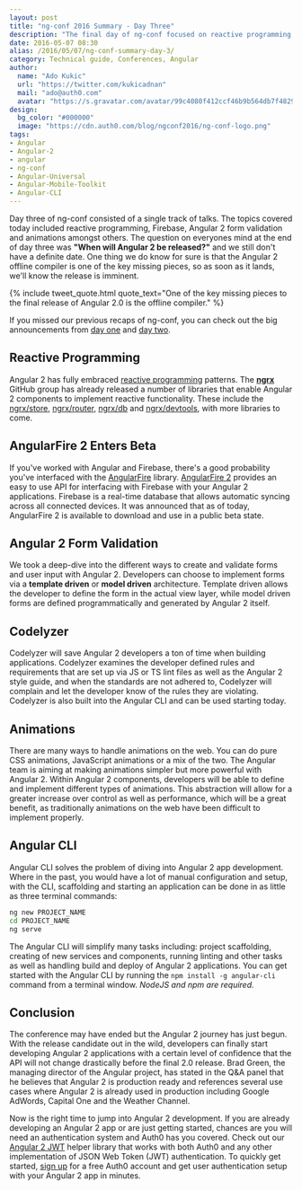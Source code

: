 ```yaml
---
layout: post
title: "ng-conf 2016 Summary - Day Three"
description: "The final day of ng-conf focused on reactive programming, Firebase and much more. Check out our summary of ng-conf day three. "
date: 2016-05-07 08:30
alias: /2016/05/07/ng-conf-summary-day-3/
category: Technical guide, Conferences, Angular
author: 
  name: "Ado Kukic"
  url: "https://twitter.com/kukicadnan"
  mail: "ado@auth0.com"
  avatar: "https://s.gravatar.com/avatar/99c4080f412ccf46b9b564db7f482907?s=200"
design: 
  bg_color: "#000000"
  image: "https://cdn.auth0.com/blog/ngconf2016/ng-conf-logo.png"
tags: 
- Angular
- Angular-2
- angular
- ng-conf
- Angular-Universal
- Angular-Mobile-Toolkit
- Angular-CLI
---
```


Day three of ng-conf consisted of a single track of talks. The topics covered today included reactive programming, Firebase, Angular 2 form validation and animations amongst others. The question on everyones mind at the end of day three was **"When will Angular 2 be released?"** and we still don't have a definite date. One thing we do know for sure is that the Angular 2 offline compiler is one of the key missing pieces, so as soon as it lands, we'll know the release is imminent.

{% include tweet_quote.html quote_text="One of the key missing pieces to the final release of Angular 2.0 is the offline compiler." %}

If you missed our previous recaps of ng-conf, you can check out the big announcements from [day one](https://auth0.com/blog/2016/05/05/ng-conf-summary-day-1/) and [day two](https://auth0.com/blog/2016/05/06/ng-conf-summary-day-2/).

## Reactive Programming

Angular 2 has fully embraced [reactive programming](https://en.wikipedia.org/wiki/Reactive_programming) patterns. The [**ngrx**](https://github.com/ngrx) GitHub group has already released a number of libraries that enable Angular 2 components to implement reactive functionality. These include the [ngrx/store](https://github.com/ngrx/store), [ngrx/router](https://github.com/ngrx/router), [ngrx/db](https://github.com/ngrx/db) and [ngrx/devtools](https://github.com/ngrx/devtools), with more libraries to come.

## AngularFire 2 Enters Beta

If you've worked with Angular and Firebase, there's a good probability you've interfaced with the [AngularFire](https://www.firebase.com/docs/web/libraries/angular/) library. [AngularFire 2](https://github.com/angular/angularfire2) provides an easy to use API for interfacing with Firebase with your Angular 2 applications. Firebase is a real-time database that allows automatic syncing across all connected devices. It was announced that as of today, AngularFire 2 is available to download and use in a public beta state.

## Angular 2 Form Validation

We took a deep-dive into the different ways to create and validate forms and user input with Angular 2. Developers can choose to implement forms via a **template driven** or **model driven** architecture. Template driven allows the developer to define the form in the actual view layer, while model driven forms are defined programmatically and generated by Angular 2 itself.

## Codelyzer

Codelyzer will save Angular 2 developers a ton of time when building applications. Codelyzer examines the developer defined rules and requirements that are set up via JS or TS lint files as well as the Angular 2 style guide, and when the standards are not adhered to, Codelyzer will complain and let the developer know of the rules they are violating. Codelyzer is also built into the Angular CLI and can be used starting today.

## Animations

There are many ways to handle animations on the web. You can do pure CSS animations, JavaScript animations or a mix of the two. The Angular team is aiming at making animations simpler but more powerful with Angular 2. Within Angular 2 components, developers will be able to define and implement different types of animations. This abstraction will allow for a greater increase over control as well as performance, which will be a great benefit, as traditionally animations on the web have been difficult to implement properly.

## Angular CLI

Angular CLI solves the problem of diving into Angular 2 app development. Where in the past, you would have a lot of manual configuration and setup, with the CLI, scaffolding and starting an application can be done in as little as three terminal commands:

```bash
ng new PROJECT_NAME
cd PROJECT_NAME
ng serve
```

The Angular CLI will simplify many tasks including: project scaffolding, creating of new services and components, running linting and other tasks as well as handling build and deploy of Angular 2 applications. You can get started with the Angular CLI by running the `npm install -g angular-cli` command from a terminal window. *NodeJS and npm are required.*

## Conclusion

The conference may have ended but the Angular 2 journey has just begun. With the release candidate out in the wild, developers can finally start developing Angular 2 applications with a certain level of confidence that the API will not change drastically before the final 2.0 release. Brad Green, the managing director of the Angular project, has stated in the Q&A panel that he believes that Angular 2 is production ready and references several use cases where Angular 2 is already used in production including Google AdWords, Capital One and the Weather Channel.

Now is the right time to jump into Angular 2 development. If you are already developing an Angular 2 app or are just getting started, chances are you will need an authentication system and Auth0 has you covered. Check out our [Angular 2 JWT](https://github.com/auth0/angular2-jwt) helper library that works with both Auth0 and any other implementation of JSON Web Token (JWT) authentication. To quickly get started, [sign up](javascript:signup\(\)) for a free Auth0 account and get user authentication setup with your Angular 2 app in minutes.